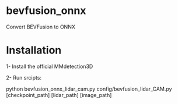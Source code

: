 # bevfusion_onnx
Convert BEVFusion to ONNX

# Installation
1- Install the official MMdetection3D

2- Run srcipts:

python bevfusion_onnx_lidar_cam.py config/bevfusion_lidar_CAM.py [checkpoint_path] [lidar_path] [image_path]

